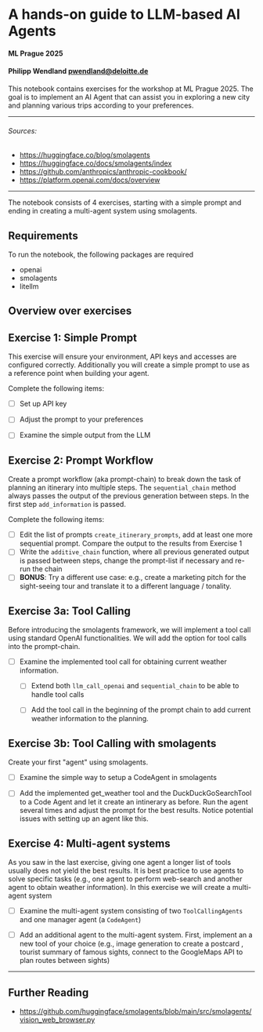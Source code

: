 # A hands-on guide to LLM-based AI Agents
#### ML Prague 2025
#### Philipp Wendland <pwendland@deloitte.de>
This notebook contains exercises for the workshop at ML Prague 2025. The goal is to implement an AI Agent that can assist you in exploring a new city and planning various trips according to your preferences.
***
###### Sources: 
- https://huggingface.co/blog/smolagents
- https://huggingface.co/docs/smolagents/index
- https://github.com/anthropics/anthropic-cookbook/
- https://platform.openai.com/docs/overview
***

The notebook consists of 4 exercises, starting with a simple prompt and ending in creating a multi-agent system using smolagents.

## Requirements
To run the notebook, the following packages are required
- openai
- smolagents 
- litellm




## Overview over exercises

## Exercise 1: Simple Prompt
This exercise will ensure your environment, API keys and accesses are configured correctly. Additionally you will create a simple prompt to use as a reference point when building your agent.

Complete the following items:
- [ ] Set up API key
- [ ] Adjust the prompt to your preferences
- [ ] Examine the simple output from the LLM


## Exercise 2: Prompt Workflow
Create a prompt workflow (aka prompt-chain) to break down the task of planning an itinerary into multiple steps. The `sequential_chain` method always passes the output of the previous generation between steps. In the first step `add_information` is passed.

Complete the following items:
- [ ] Edit the list of prompts `create_itinerary_prompts`, add at least one more sequential prompt. Compare the output to the results from Exercise 1
- [ ] Write the `additive_chain` function, where all previous generated output is passed between steps, change the prompt-list if necessary and re-run the chain
- [ ] **BONUS**: Try a different use case: e.g., create a marketing pitch for the sight-seeing tour and translate it to a different language / tonality.

## Exercise 3a: Tool Calling
Before introducing the smolagents framework, we will implement a tool call using standard OpenAI functionalities. We will add the option for tool calls into the prompt-chain.

- [ ] Examine the implemented tool call for obtaining current weather information.
    - [ ] Extend both `llm_call_openai` and `sequential_chain` to be able to handle tool calls
    - [ ] Add the tool call in the beginning of the prompt chain to add current weather information to the planning.


## Exercise 3b: Tool Calling with smolagents
Create your first "agent" using smolagents.

- [ ] Examine the simple way to setup a CodeAgent in smolagents
- [ ] Add the implemented get_weather tool and the DuckDuckGoSearchTool to a Code Agent and let it create an intinerary as before. Run the agent several times and adjust the prompt for the best results. Notice potential issues with setting up an agent like this.


## Exercise 4: Multi-agent systems
As you saw in the last exercise, giving one agent a longer list of tools usually does not yield the best results. It is best practice to use agents to solve specific tasks (e.g., one agent to perform web-search and another agent to obtain weather information). In this exercise we will create a multi-agent system
- [ ] Examine the multi-agent system consisting of two `ToolCallingAgents` and one manager agent (a `CodeAgent`)
- [ ] Add an additional agent to the multi-agent system. First, implement an a new tool of your choice (e.g., image generation to create a postcard , tourist summary of famous sights, connect to the GoogleMaps API to plan routes between sights) 


***

## Further Reading
- https://github.com/huggingface/smolagents/blob/main/src/smolagents/vision_web_browser.py